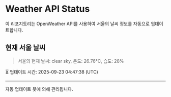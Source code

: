 
# Weather API Status

이 리포지토리는 OpenWeather API를 사용하여 서울의 날씨 정보를 자동으로 업데이트합니다.

## 현재 서울 날씨
> 서울의 현재 날씨: clear sky, 온도: 26.76°C, 습도: 28%

⏳ 업데이트 시간: 2025-09-23 04:47:38 (UTC)

---
자동 업데이트 봇에 의해 관리됩니다.

